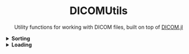 <div align="center">
<h1>DICOMUtils</h1>

Utility functions for working with DICOM files, built on top of [DICOM.jl](https://github.com/JuliaHealth/DICOM.jl)
</div>

<details><summary><b>Sorting</b></summary>
Example of `sortbytag_copy` functionality

```julia
const PatientName = (0x0010,0x0010)

sortbytag_copy(filepath, filepath_new, PatientName)
```
</details>

<details><summary><b>Loading</b></summary>
Example of `load_dcm_array` functionality

```julia
dcm_data = dcmdir_parse(dcmdir_path)

vol = load_dcm_array(dcm_data) # returns a 3D array (volume)
```
</details>